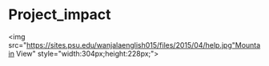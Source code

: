 # Project_impact

<img src="https://sites.psu.edu/wanjalaenglish015/files/2015/04/help.jpg"Mountain View" style="width:304px;height:228px;">



